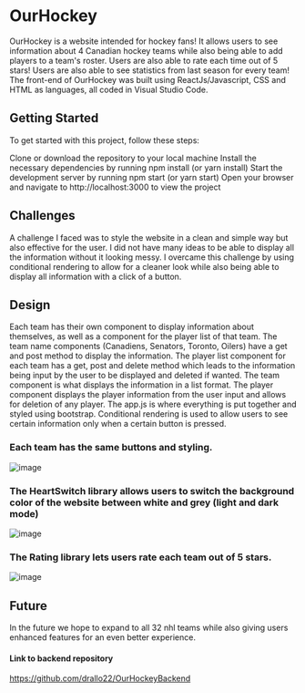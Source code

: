 <h1>OurHockey</h1>

OurHockey is a website intended for hockey fans! It allows users to see information about 4 Canadian hockey teams while also being able to add players to a team's roster. Users are also able to rate each time out of 5 stars! Users are also able to see statistics from last season for every team!
The front-end of OurHockey was built using ReactJs/Javascript, CSS and HTML as languages, all coded in Visual Studio Code.

<h2>Getting Started</h2>
To get started with this project, follow these steps:

Clone or download the repository to your local machine
Install the necessary dependencies by running npm install (or yarn install)
Start the development server by running npm start (or yarn start)
Open your browser and navigate to http://localhost:3000 to view the project

<h2>Challenges</h2>

A challenge I faced was to style the website in a clean and simple way but also effective for the user. I did not have many ideas to be able to display all the information without it looking messy. I overcame this challenge by using conditional rendering to allow for a cleaner look while also being able to display all information with a click of a button.

<h2>Design</h2>

Each team has their own component to display information about themselves, as well as a component for the player list of that team. The team name components (Canadiens, Senators, Toronto, Oilers) have a get and post method to display the information. The player list component for each team has a get, post and delete method which leads to the information being input by the user to be displayed and deleted if wanted. The team component is what displays the information in a list format. The player component displays the player information from the user input and allows for deletion of any player. 
The app.js is where everything is put together and styled using bootstrap. Conditional rendering is used to allow users to see certain information only when a certain button is pressed. 
<br/>

<h3>Each team has the same buttons and styling.</h3>

![image](https://user-images.githubusercontent.com/43860617/209410572-a544ebee-bb22-4739-8f31-03edf2f7f4e6.png)


<h3>The HeartSwitch library allows users to switch the background color of the website between white and grey (light and dark mode)</h3>

![image](https://user-images.githubusercontent.com/43860617/209410352-45e9b83b-721d-442c-9b23-18066135d59e.png)


<h3>The Rating library lets users rate each team out of 5 stars.</h3>

![image](https://user-images.githubusercontent.com/43860617/209410147-2b93d7ea-c528-416e-af75-8642cbee2b54.png)

<h2>Future</h2>

In the future we hope to expand to all 32 nhl teams while also giving users enhanced features for an even better experience. 

<h4>Link to backend repository</h4>

https://github.com/drallo22/OurHockeyBackend
